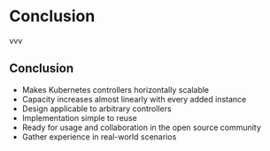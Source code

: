 # Conclusion

<!-- .slide: data-background-color="#daeaf9" -->

vvv

## Conclusion

- Makes Kubernetes controllers horizontally scalable
- Capacity increases almost linearly with every added instance
- Design applicable to arbitrary controllers
- Implementation simple to reuse
- Ready for usage and collaboration in the open source community
- Gather experience in real-world scenarios
